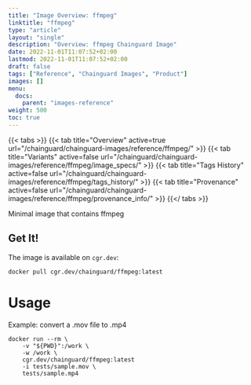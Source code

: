 ```yaml
---
title: "Image Overview: ffmpeg"
linktitle: "ffmpeg"
type: "article"
layout: "single"
description: "Overview: ffmpeg Chainguard Image"
date: 2022-11-01T11:07:52+02:00
lastmod: 2022-11-01T11:07:52+02:00
draft: false
tags: ["Reference", "Chainguard Images", "Product"]
images: []
menu:
  docs:
    parent: "images-reference"
weight: 500
toc: true
---
```


{{< tabs >}}
{{< tab title="Overview" active=true url="/chainguard/chainguard-images/reference/ffmpeg/" >}}
{{< tab title="Variants" active=false url="/chainguard/chainguard-images/reference/ffmpeg/image_specs/" >}}
{{< tab title="Tags History" active=false url="/chainguard/chainguard-images/reference/ffmpeg/tags_history/" >}}
{{< tab title="Provenance" active=false url="/chainguard/chainguard-images/reference/ffmpeg/provenance_info/" >}}
{{</ tabs >}}



<!--overview:start-->
Minimal image that contains ffmpeg
<!--overview:end-->

<!--getting:start-->
## Get It!
The image is available on `cgr.dev`:

```
docker pull cgr.dev/chainguard/ffmpeg:latest
```
<!--getting:end-->

<!--body:start-->
# Usage

Example: convert a .mov file to .mp4

```
docker run --rm \
    -v "${PWD}":/work \
    -w /work \
    cgr.dev/chainguard/ffmpeg:latest
    -i tests/sample.mov \
    tests/sample.mp4
```
<!--body:end-->

